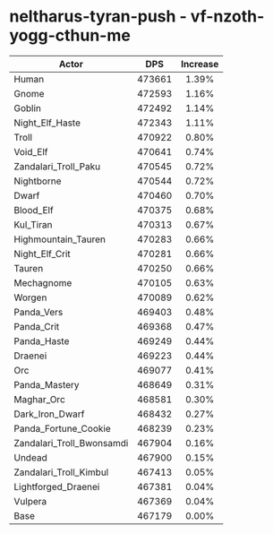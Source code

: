 # neltharus-tyran-push - vf-nzoth-yogg-cthun-me
| Actor | DPS | Increase |
|---|:---:|:---:|
|Human|473661|1.39%|
|Gnome|472593|1.16%|
|Goblin|472492|1.14%|
|Night_Elf_Haste|472343|1.11%|
|Troll|470922|0.80%|
|Void_Elf|470641|0.74%|
|Zandalari_Troll_Paku|470545|0.72%|
|Nightborne|470544|0.72%|
|Dwarf|470460|0.70%|
|Blood_Elf|470375|0.68%|
|Kul_Tiran|470313|0.67%|
|Highmountain_Tauren|470283|0.66%|
|Night_Elf_Crit|470281|0.66%|
|Tauren|470250|0.66%|
|Mechagnome|470105|0.63%|
|Worgen|470089|0.62%|
|Panda_Vers|469403|0.48%|
|Panda_Crit|469368|0.47%|
|Panda_Haste|469249|0.44%|
|Draenei|469223|0.44%|
|Orc|469077|0.41%|
|Panda_Mastery|468649|0.31%|
|Maghar_Orc|468581|0.30%|
|Dark_Iron_Dwarf|468432|0.27%|
|Panda_Fortune_Cookie|468239|0.23%|
|Zandalari_Troll_Bwonsamdi|467904|0.16%|
|Undead|467900|0.15%|
|Zandalari_Troll_Kimbul|467413|0.05%|
|Lightforged_Draenei|467381|0.04%|
|Vulpera|467369|0.04%|
|Base|467179|0.00%|

